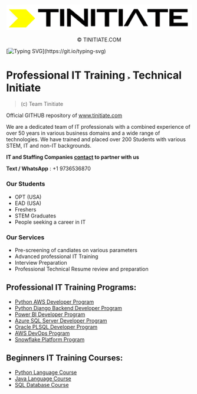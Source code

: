 ![TINITIATE Logo](./tinitiate_white_bg_black_fg.png)
<p align="center">&copy; TINITIATE.COM</p>

[![Typing SVG](https://readme-typing-svg.herokuapp.com/?size=24&width=600&lines=Welcome+To+Tinitiate+GitHub!)](https://git.io/typing-svg)

# Professional IT Training <span style='font-size:10px;'>&#11166;</span> Technical Initiate
> (c) Team Tinitiate

Official GITHUB repository of www.tinitiate.com

We are a dedicated team of IT professionals with a combined experience of over 50 years in various business domains and a wide range of technologies.
We have trained and placed over 200 Students with various STEM, IT and non-IT backgrounds.

**IT and Staffing Companies [contact](https://docs.google.com/forms/d/e/1FAIpQLScuroC1zbuJWniiGF3spFQELdZPOrWtQ3R1pPKSgfSJoZjkNA/viewform) to partner with us**

**Text / WhatsApp** : +1 9736536870

### Our Students
* OPT (USA)
* EAD (USA)
* Freshers
* STEM Graduates
* People seeking a career in IT

### Our Services
* Pre-screening of candiates on various parameters
* Advanced professional IT Training
* Interview Preparation
* Professional Technical Resume review and preparation

## Professional IT Training Programs:
- [Python AWS Developer Program](https://www.tinitiate.com/it-training/python-aws-developer)
- [Python Django Backend Developer Program](https://www.tinitiate.com/it-training/python-django-backend-developer)
- [Power BI Developer Program](https://www.tinitiate.com/it-training/powerbi-developer)
- [Azure SQL Server Developer Program](https://www.tinitiate.com/it-training/azure-sql-server-developer)
- [Oracle PLSQL Developer Program](https://www.tinitiate.com/it-training/oracle-plsql-developer)
- [AWS DevOps Program](https://www.tinitiate.com/it-training/aws-devops)
- [Snowflake Platform Program](https://www.tinitiate.com/it-training/snowflake-platform)

## Beginners IT Training Courses:
- [Python Language Course](https://www.tinitiate.com/beginners-it-training/python-language)
- [Java Language Course](https://www.tinitiate.com/beginners-it-training/java-language)
- [SQL Database Course](https://www.tinitiate.com/beginners-it-training/sql-database)